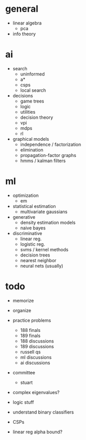 # general

- linear algebra
  - pca
- info theory

# ai

- search
  - uninformed
  - a*
  - csps
  - local search
- decisions
  - game trees
  - logic
  - utilities
  - decision theory
  - vpi
  - mdps
  - rl
- graphical models
  - independence / factorization
  - elimination
  - propagation-factor graphs
  - hmms / kalman filters

# ml

- optimization
  - em
- statistical estimation
  - multivariate gaussians
- generative
  - density estimation models
  - naive bayes
- discriminative
  - linear reg.
  - logistic reg.
  - svms / kernel methods
  - decision trees
  - nearest neighbor
  - neural nets (usually)

# todo

- memorize 
- organize
- practice problems
  - 188 finals
  - 189 finals
  - 188 discussions
  - 189 discussions
  - russell qs
  - ml discussions
  - ai discussions
- committee
  - stuart

- complex eigenvalues?
- logic stuff
- understand binary classifiers
- CSPs
- linear reg alpha bound?